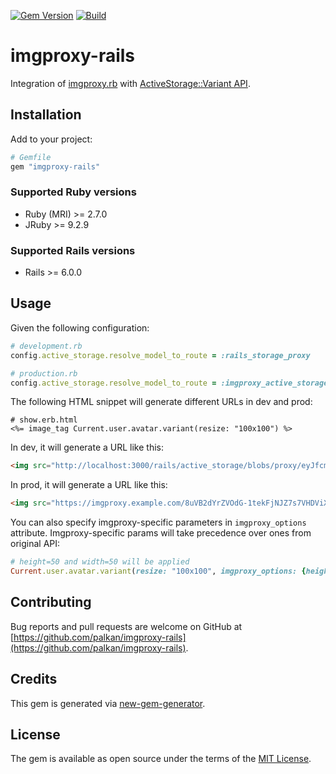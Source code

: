 [![Gem Version](https://badge.fury.io/rb/imgproxy-rails.svg)](https://rubygems.org/gems/imgproxy-rails) [![Build](https://github.com/palkan/imgproxy-rails/workflows/Build/badge.svg)](https://github.com/palkan/imgproxy-rails/actions)

# imgproxy-rails

Integration of [imgproxy.rb](https://github.com/imgproxy/imgproxy.rb) with [ActiveStorage::Variant API](https://edgeapi.rubyonrails.org/classes/ActiveStorage/Variant.htmlasses/ActiveStorage/Variant.html).

## Installation

Add to your project:

```ruby
# Gemfile
gem "imgproxy-rails"
```

### Supported Ruby versions

- Ruby (MRI) >= 2.7.0
- JRuby >= 9.2.9

### Supported Rails versions

- Rails >= 6.0.0

## Usage

Given the following configuration:

```ruby
# development.rb
config.active_storage.resolve_model_to_route = :rails_storage_proxy

# production.rb
config.active_storage.resolve_model_to_route = :imgproxy_active_storage
```

The following HTML snippet will generate different URLs in dev and prod:

```erb
# show.erb.html
<%= image_tag Current.user.avatar.variant(resize: "100x100") %>
```

In dev, it will generate a URL like this:

```html
<img src="http://localhost:3000/rails/active_storage/blobs/proxy/eyJfcmFpbHMiOnsibWVzc2FnZSI6IkJBaHBBWHc9IiwiZXhwIjpudWxsLCJwdXIiOiJibG9iX2lkIn19--0c35e9a616c29da2dfa10a385bae7172526e7961/me.png">
```

In prod, it will generate a URL like this:

```html
<img src="https://imgproxy.example.com/8uVB2dYrZVOdG-1tekFjNJZ7s7VHDViXJbu9TcQavQ8/fn:me.png/aHR0cDovL2xvY2Fs/aG9zdDozMDAwL3Jh/aWxzL2FjdGl2ZV9z/dG9yYWdlL2Jsb2Jz/L3Byb3h5L2V5SmZj/bUZwYkhNaU9uc2li/V1Z6YzJGblpTSTZJ/a0pCYUhCQldIYzlJ/aXdpWlhod0lqcHVk/V3hzTENKd2RYSWlP/aUppYkc5aVgybGtJ/bjE5LS0wYzM1ZTlh/NjE2YzI5ZGEyZGZh/MTBhMzg1YmFlNzE3/MjUyNmU3OTYxL21l/LnBuZw">
```

You can also specify imgproxy-specific parameters in `imgproxy_options` attribute. Imgproxy-specific params will take precedence over ones from original API:

```ruby
# height=50 and width=50 will be applied
Current.user.avatar.variant(resize: "100x100", imgproxy_options: {height: 50, width: 50})
```

## Contributing

Bug reports and pull requests are welcome on GitHub at [https://github.com/palkan/imgproxy-rails](https://github.com/palkan/imgproxy-rails).

## Credits

This gem is generated via [new-gem-generator](https://github.com/palkan/new-gem-generator).

## License

The gem is available as open source under the terms of the [MIT License](http://opensource.org/licenses/MIT).
